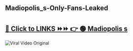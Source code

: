 
 ## Madiopolis_s-Only-Fans-Leaked

# <h2><a href="https://clipsfans.com/Madiopolis_s&ref=git">🔗 Click to LINKS ⏩⏩ 👉 🟢 Madiopolis s </a></h2>

<a href="https://clipsfans.com/Madiopolis_s&ref=git" rel="nofollow" data-target="animated-image.originalLink"><img src="https://i.ibb.co.com/xMMVF88/686577567.gif" alt="Viral Video Original" style="max-width: 100%; display: inline-block;" data-target="animated-image.originalImage"></a>
